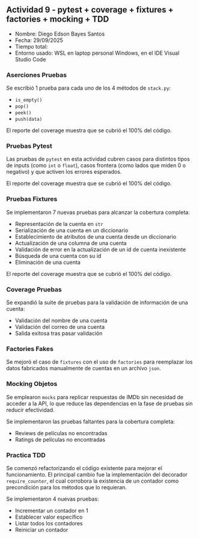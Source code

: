 ## Actividad 9 - pytest + coverage + fixtures + factories + mocking + TDD

-   Nombre: Diego Edson Bayes Santos
-   Fecha: 29/09/2025
-   Tiempo total:
-   Entorno usado: WSL en laptop personal Windows, en el IDE Visual Studio Code

### Aserciones Pruebas

Se escribió 1 prueba para cada uno de los 4 métodos de `stack.py`:

-   `is_empty()`
-   `pop()`
-   `peek()`
-   `push(data)`

El reporte del coverage muestra que se cubrió el 100% del código.

### Pruebas Pytest

Las pruebas de `pytest` en esta actividad cubren casos para distintos tipos de inputs (como `int` o `float`), casos frontera (como lados que miden 0 o negativo) y que activen los errores esperados.

El reporte del coverage muestra que se cubrió el 100% del código.

### Pruebas Fixtures

Se implementaron 7 nuevas pruebas para alcanzar la cobertura completa:

-   Representación de la cuenta en `str`
-   Serialización de una cuenta en un diccionario
-   Establecimiento de atributos de una cuenta desde un diccionario
-   Actualización de una columna de una cuenta
-   Validación de error en la actualización de un id de cuenta inexistente
-   Búsqueda de una cuenta con su id
-   Eliminación de una cuenta

El reporte del coverage muestra que se cubrió el 100% del código.

### Coverage Pruebas

Se expandió la suite de pruebas para la validación de información de una cuenta:

-   Validación del nombre de una cuenta
-   Validación del correo de una cuenta
-   Salida exitosa tras pasar validación

### Factories Fakes

Se mejoró el caso de `fixtures` con el uso de `factories` para reemplazar los datos fabricados manualmente de cuentas en un archivo `json`.

### Mocking Objetos

Se emplearon `mocks` para replicar respuestas de IMDb sin necesidad de acceder a la API, lo que reduce las dependencias en la fase de pruebas sin reducir efectividad.

Se implementaron las pruebas faltantes para la cobertura completa:

-   Reviews de películas no encontradas
-   Ratings de películas no encontradas

### Practica TDD

Se comenzó refactorizando el código existente para mejorar el funcionamiento. El principal cambio fue la implementación del decorador `require_counter`, el cual corrobora la existencia de un contador como precondición para los métodos que lo requieran.

Se implementaron 4 nuevas pruebas:

-   Incrementar un contador en 1
-   Establecer valor específico
-   Listar todos los contadores
-   Reiniciar un contador
